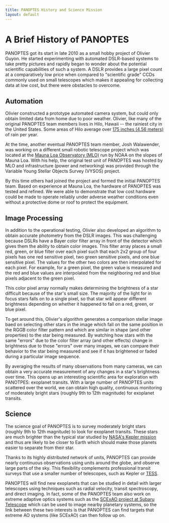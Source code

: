 ```yaml
---
title: PANOPTES History and Science Mission
layout: default
---
```


# A Brief History of PANOPTES

PANOPTES got its start in late 2010 as a small hobby project of Olivier Guyon.  He started experimenting with automated DSLR-based systems to take pretty pictures and rapidly began to wonder about the potential scientific capabilities of such a system.  A DSLR provides a large pixel count at a comparatively low price when compared to "scientific grade" CCDs commonly used on small telescopes which makes it appealing for collecting data at low cost, but there were obstacles to overcome.

## Automation

Olivier constructed a prototype automated camera system, but could only obtain limited data from home due to poor weather.  Olivier, like many of the original PANOPTES team members lives in Hilo, Hawaii -- the rainiest city in the United States.  Some areas of Hilo average over [175 inches (4.56 meters)](http://rainfall.geography.hawaii.edu/interactivemap.html) of rain per year.

At the time, another eventual PANOPTES team member, Josh Walawender, was working on a different small robotic telescope project which was located at the [Mauna Loa Observatory (MLO)](https://www.esrl.noaa.gov/gmd/obop/mlo/) run by NOAA on the slopes of Mauna Loa.  With his help, the original test unit of PANOPTES was hosted by MLO and infrastructure (power and networking) was provided through the Variable Young Stellar Objects Survey (VYSOS) project.

By this time others had joined the project and formed the initial PANOPTES team.  Based on experience at Mauna Loa, the hardware of PANOPTES was tested and refined.  We were able to demonstrate that low cost hardware could be made to operate reliably under adverse weather conditions even without a protective dome or roof to protect the equipment.

## Image Processing

In addition to the operational testing, Olivier also developed an algorithm to obtain accurate photometry from the DSLR images.  This was challenging because DSLRs have a Bayer color filter array in front of the detector which gives them the ability to obtain color images.  This filter array places a small red, green, or blue filter over each pixel such that each 2x2 group of four pixels has one red sensitive pixel, two green sensitive pixels, and one blue sensitive pixel.  The values for the other two colors are then interpolated for each pixel.  For example, for a green pixel, the green value is measured and the red and blue values are interpolated from the neighboring red and blue pixels adjacent to the green pixel.

This color pixel array normally makes determining the brightness of a star difficult because of the star's small size.  The majority of the light for in focus stars falls on to a single pixel, so that star will appear different brightness depending on whether it happened to fall on a red, green, or blue pixel.

To get around this, Olivier's algorithm generates a comparison stellar image baed on selecting other stars in the image which fall on the same position in the RGGB color filter pattern and which are similar in shape (and other properties) to the star being measured.  By watching how stars with the same "errors" due to the color filter array (and other effects) change in brightness due to those "errors" over many images, we can compare their behavior to the star being measured and see if it has brightened or faded during a particular image sequence.  

By averaging the results of many observations from many cameras, we can obtain a very accurate measurement of any changes in a star's brightness over time.  This opens up an interesting scientific area for exploration with PANOTPES: exoplanet transits.  With a large number of PANOPTES units scattered over the world, we can obtain high quality, continuous monitoring of moderately bright stars (roughly 9th to 12th magnitude) for exoplanet transits.

## Science

The science goal of PANOPTES is to survey moderately bright stars (roughly 9th to 12th magnitude) to look for exoplanet transits.  These stars are much brighter than the typical star studied by [NASA's Kepler mission](https://en.wikipedia.org/wiki/Kepler_(spacecraft)) and thus are likely to be closer to Earth which should make those planets easier to separate from their star.  

Thanks to its highly distributed network of units, PANOPTES can provide nearly continuous observations using units around the globe, and observe large parts of the sky. This flexibility complements professional transit surveys that use a smaller number of telescopes, such as Kepler or [TESS](https://tess.gsfc.nasa.gov/index.html).

PANOPTES will find new exoplanets that can be studied in detail with larger telescopes using techniques such as radial velocity, transit spectroscopy, and direct imaging.  In fact, some of the PANOPTES team also work on extreme adaptive optics systems such as the [SCExAO project at Subaru Telescope](https://www.subarutelescope.org/Projects/SCEXAO/) which can be used to image nearby planetary systems, so the link between these two interests is that PANOPTES can find targets that extreme AO systems (like SCExAO) can then follow up on.
